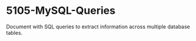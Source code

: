 # 5105-MySQL-Queries
Document with SQL queries to extract information across multiple database tables.
